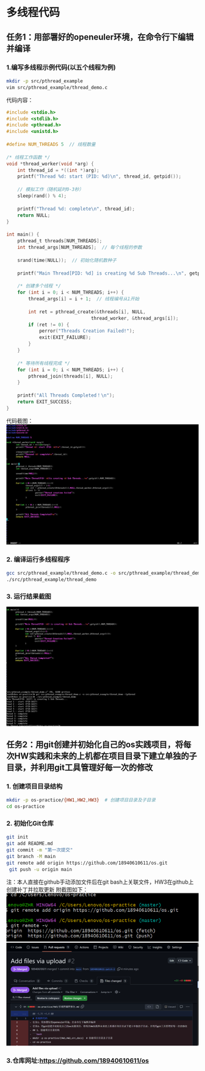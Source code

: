 # 多线程代码
## 任务1：用部署好的openeuler环境，在命令行下编辑并编译
### 1.编写多线程示例代码(以五个线程为例)
```bash
mkdir -p src/pthread_example
vim src/pthread_example/thread_demo.c
```

代码内容：
```c
#include <stdio.h>
#include <stdlib.h>
#include <pthread.h>
#include <unistd.h>

#define NUM_THREADS 5  // 线程数量

/* 线程工作函数 */
void *thread_worker(void *arg) {
    int thread_id = *((int *)arg);
    printf("Thread %d: start (PID: %d)\n", thread_id, getpid());
    
    // 模拟工作（随机延时0-3秒）
    sleep(rand() % 4);
    
    printf("Thread %d: complete\n", thread_id);
    return NULL;
}

int main() {
    pthread_t threads[NUM_THREADS];
    int thread_args[NUM_THREADS];  // 每个线程的参数
    
    srand(time(NULL));  // 初始化随机数种子

    printf("Main Thread[PID: %d] is creating %d Sub Threads...\n", getpid(), NUM_THREADS);

    /* 创建多个线程 */
    for (int i = 0; i < NUM_THREADS; i++) {
        thread_args[i] = i + 1;  // 线程编号从1开始
        
        int ret = pthread_create(&threads[i], NULL, 
                               thread_worker, &thread_args[i]);
        if (ret != 0) {
            perror("Threads Creation Failed!");
            exit(EXIT_FAILURE);
        }
    }

    /* 等待所有线程完成 */
    for (int i = 0; i < NUM_THREADS; i++) {
        pthread_join(threads[i], NULL);
    }

    printf("All Threads Completed！\n");
    return EXIT_SUCCESS;
}
```
代码截图： ![代码截图](./代码截图.png)

### 2. 编译运行多线程程序
```bash
gcc src/pthread_example/thread_demo.c -o src/pthread_example/thread_demo -lpthread
./src/pthread_example/thread_demo
```
### 3. 运行结果截图
 ![运行结果截图](./运行结果截图.png)


## 任务2：用git创建并初始化自己的os实践项目，将每次HW实践和未来的上机都在项目目录下建立单独的子目录，并利用git工具管理好每一次的修改
### 1. 创建项目目录结构
```bash
mkdir -p os-practice/{HW1,HW2,HW3}  # 创建项目目录及子目录
cd os-practice
```

### 2. 初始化Git仓库
```bash
git init
git add README.md 
git commit -m "第一次提交" 
git branch -M main 
git remote add origin https://github.com/18940610611/os.git
 git push -u origin main
```
注：本人直接在github手动添加文件后在git bash上关联文件，HW3在github上创建补丁并拉取更新
附截图如下： ![关联git仓库截图](./关联git仓库截图.png)
![更新仓库成功截图](./更新仓库成功截图.png)
### 3.仓库网址:https://github.com/18940610611/os
